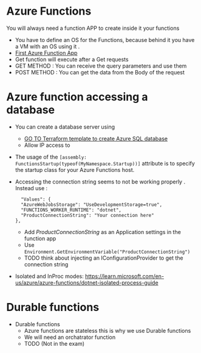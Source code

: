 # Azure Functions

 You will always need a function APP to create inside it your functions

- You have to define an OS for the Functions, because behind it you have a VM with an OS
  using it .
- [First Azure Function App](./1_Apps/FunctionAz204)
- Get function will execute after a Get requests
- GET METHOD : You can receive the query parameters and use them
- POST METHOD : You can get the data from the Body of the request

# Azure function accessing a database

- You can create a database server using
  - [GO TO Terraform template to create Azure SQL database](./0_Scripts/0_Terraform/2_AzureSqlDb/main.tf)
  - Allow IP access to 
- The usage of the ```[assembly: FunctionsStartup(typeof(MyNamespace.Startup))]``` attribute is to specify the startup class for your Azure Functions host.
- Accessing the connection string seems to not be working properly . Instead use :
  ```
    "Values": {
    "AzureWebJobsStorage": "UseDevelopmentStorage=true",
    "FUNCTIONS_WORKER_RUNTIME": "dotnet",
    "ProductConnectionString": "Your connection here"
  },
  ```
  - Add *ProductConnectionString* as an Application settings in the function app
  - Use ``` Environment.GetEnvironmentVariable("ProductConnectionString") ```
  - TODO think about injecting an IConfigurationProvider to get the connection string
  

- Isolated and InProc modes: https://learn.microsoft.com/en-us/azure/azure-functions/dotnet-isolated-process-guide

# Durable functions 

- Durable functions
   - Azure functions are stateless this is why we use Durable functions
   - We will need an orchatrator function
   - TODO (Not in the exam)

